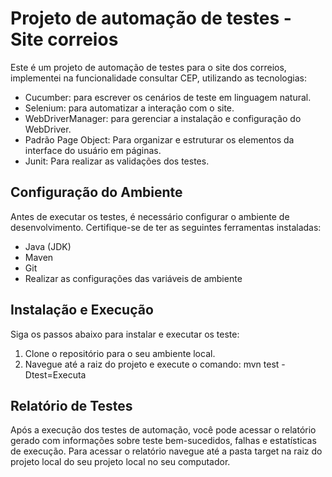 # Projeto de automação de testes - Site correios

Este é um projeto de automação de testes para o site dos correios, implementei na funcionalidade consultar CEP, utilizando as tecnologias:

- Cucumber: para escrever os cenários de teste em linguagem natural.
- Selenium: para automatizar a interação com o site.
- WebDriverManager: para gerenciar a instalação e configuração do WebDriver.
- Padrão Page Object: Para organizar e estruturar os elementos da interface do usuário em páginas.
- Junit: Para realizar as validações dos testes.

## Configuração do Ambiente

Antes de executar os testes, é necessário configurar o ambiente de desenvolvimento. Certifique-se de ter as seguintes ferramentas instaladas:

- Java (JDK)
- Maven
- Git
- Realizar as configurações das variáveis de ambiente

## Instalação e Execução

Siga os passos abaixo para instalar e executar os teste:

1. Clone o repositório para o seu ambiente local.
2. Navegue até a raiz do projeto e execute o comando: mvn test -Dtest=Executa

## Relatório de Testes

Após a execução dos testes de automação, você pode acessar o relatório gerado com informações sobre teste bem-sucedidos, falhas e estatísticas de execução.
Para acessar o relatório navegue até a pasta target na raiz do projeto local do seu projeto local no seu computador.